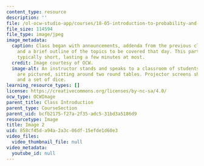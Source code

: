 ```yaml
---
content_type: resource
description: ''
file: /ol-ocw-studio-app/courses/18-05-introduction-to-probability-and-statistics-spring-2014/858cf45da94a2a3c06df15efde1d60e3_gallery1-2.jpg
file_size: 114594
file_type: image/jpeg
image_metadata:
  caption: Class began with announcements, addenda from the previous class meeting,
    and a brief outline of the topics to be covered that day. This part of class was
    typically short, lasting a few minutes at most.
  credit: Image courtesy of OCW.
  image-alt: An instructor stands and speaks to a classroom of students. A dozen students
    are pictured, sitting around two round tables. Projector screens show a comic
    and a set of dice.
learning_resource_types: []
license: https://creativecommons.org/licenses/by-nc-sa/4.0/
ocw_type: OCWImage
parent_title: Class Introduction
parent_type: CourseSection
parent_uid: bcfb2175-f27a-2f35-adc5-31bd3a5186d9
resourcetype: Image
title: Image 2
uid: 858cf45d-a94a-2a3c-06df-15efde1d60e3
video_files:
  video_thumbnail_file: null
video_metadata:
  youtube_id: null
---
```

